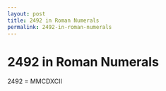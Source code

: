 ```yaml
---
layout: post
title: 2492 in Roman Numerals
permalink: 2492-in-roman-numerals
---
```


# 2492 in Roman Numerals

2492 = MMCDXCII
